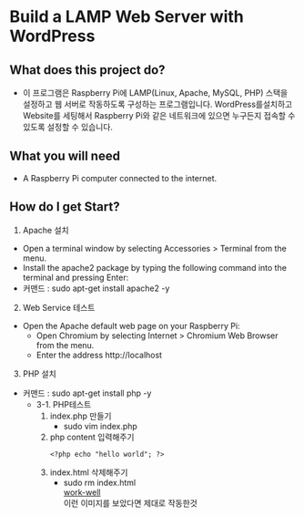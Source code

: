 # Build a LAMP Web Server with WordPress

## What does this project do?
* 이 프로그램은 Raspberry Pi에 LAMP(Linux, Apache, MySQL, PHP) 스택을 설정하고 웹 서버로 작동하도록 구성하는 프로그램입니다. WordPress를설치하고 Website를 세팅해서 Raspberry Pi와 같은 네트워크에 있으면 누구든지 접속할 수 있도록 설정할 수 있습니다. 

## What you will need
* A Raspberry Pi computer connected to the internet.

## How do I get Start?
1. Apache 설치  
* Open a terminal window by selecting Accessories > Terminal from the menu.  
* Install the apache2 package by typing the following command into the terminal and pressing Enter:  
* 커맨드 : sudo apt-get install apache2 -y

2. Web Service 테스트  
* Open the Apache default web page on your Raspberry Pi:  
	* Open Chromium by selecting Internet > Chromium Web Browser from the menu.  
	* Enter the address http://localhost

3. PHP 설치  
* 커맨드 : sudo apt-get install php -y  
	* 3-1. PHP테스트  
		1. index.php 만들기  
			* sudo vim index.php
		2. php content 입력해주기  
			```
			<?php echo "hello world"; ?>
			```
		3. index.html 삭제해주기  
			* sudo rm index.html  
			[work-well](https://projects-static.raspberrypi.org/projects/lamp-web-server-with-wordpress/40bbe4fdff0772fc22e960571225292240b37910/en/images/apache-hello-world.png)  
		 	이런 이미지를 보았다면 제대로 작동한것
